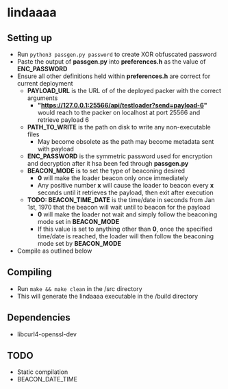 # lindaaaa

## Setting up
  * Run `python3 passgen.py password` to create XOR obfuscated password
  * Paste the output of **passgen.py** into **preferences.h** as the value of **ENC_PASSWORD**
  * Ensure all other definitions held within **preferences.h** are correct for current deployment
    * **PAYLOAD_URL** is the URL of of the deployed packer with the correct arguments
      * **"https://127.0.0.1:25566/api/testloader?send=payload-6"** would reach to the packer on localhost at port 25566 and retrieve payload 6
    * **PATH_TO_WRITE** is the path on disk to write any non-executable files
      * May become obsolete as the path may become metadata sent with payload
    * **ENC_PASSWORD** is the symmetric password used for encryption and decryption after it hsa been fed through **passgen.py**
    * **BEACON_MODE** is to set the type of beaconing desired
      * **0** will make the loader beacon only once immediately
      * Any positive number **x** will cause the loader to beacon every **x** seconds until it retrieves the payload, then exit after execution
    * **TODO: BEACON_TIME_DATE** is the time/date in seconds from Jan 1st, 1970 that the beacon will wait until to beacon for the payload
      * **0** will make the loader not wait and simply follow the beaconing mode set in **BEACON_MODE**
      * If this value is set to anything other than **0**, once the specified time/date is reached, the loader will then follow the beaconing mode set by **BEACON_MODE**
  * Compile as outlined below

## Compiling
  * Run `make && make clean` in the /src directory
  * This will generate the lindaaaa executable in the /build directory

## Dependencies
  * libcurl4-openssl-dev
  
## TODO
  * Static compilation
  * BEACON_DATE_TIME
